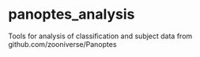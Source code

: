 # panoptes_analysis
Tools for analysis of classification and subject data from github.com/zooniverse/Panoptes
